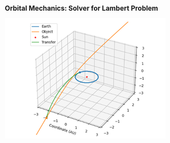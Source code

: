## Orbital Mechanics: Solver for Lambert Problem


![An example from Earth to 2I/Borisov](./example.jpg)